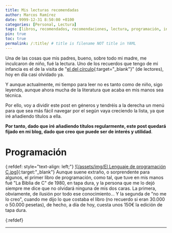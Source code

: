 ```yaml
---
title: Mis lecturas recomendadas
author: Marcos Ramírez
date: 9999-12-31 8:50:00 +0100
categories: [Personal, Lectura]
tags: [libros, recomendados, recomendaciones, lectura, programación, informática]
pin: true
toc: true
permalink: /:title/ # title is filename NOT title in YAML
---
```


Una de las cosas que mis padres, bueno, sobre todo mi madre, me inculcaron de niño, fué la lectura.
Uno de los recuerdos que tengo de mi infancia es el de la visita de "[el del círculo](https://www.circulo.es/){:target="_blank"}" (de lectores), hoy en día casi olvidado ya.

Y aunque actualmente, mi tiempo para leer no es tanto como de niño, sigo leyendo, aunque ahora mucha de la literatura que acaba en mis manos sea técnica.

Por ello, voy a dividir este post en géneros y tendréis a la derecha un menú para que sea más fácil navegar por el según vaya creciendo la lista, ya que iré añadiendo títulos a ella.

**Por tanto, dado que iré añadiendo títulos regularmente, este post quedará fijado en mi blog, dado que creo que puede ser de interés y utilidad**.


# Programación

{:refdef: style="text-align: left;"}
[![/assets/img/El Lenguaje de programación C.jpg]](https://amzn.to/3aPxXPk){:target:"_blank"}
Aunque suene extraño, o sorprendente para algunos, el primer libro de programación, como tal, que tuve en mis manos fué "La Biblia de C" de 1980, en tapa dura, y la persona que me lo dejó siempre me dice que no olvidará ninguna de mis dos caras.
La primera, obviamente, de ilusión por todo ese conocimiento...
Y la segunda de "no me lo creo", cuando me dijo lo que costaba el libro (no recuerdo si eran 30.000 o 50.000 pesetas), de hecho, a día de hoy, cuesta unos 150€ la edición de tapa dura.

{:refdef}



---
[^1]:
